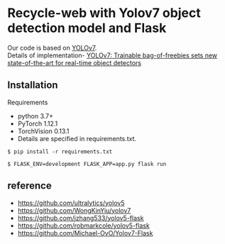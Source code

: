 # Recycle-web with Yolov7 object detection model and Flask
Our code is based on [YOLOv7](https://github.com/WongKinYiu/yolov7).  
Details of implementation- [YOLOv7: Trainable bag-of-freebies sets new state-of-the-art for real-time object detectors](https://arxiv.org/abs/2207.02696)



## Installation
Requirements
- python 3.7+
- PyTorch 1.12.1
- TorchVision 0.13.1
- Details are specified in requirements.txt.

`$ pip install -r requirements.txt`

`$ FLASK_ENV=development FLASK_APP=app.py flask run`


## reference
- https://github.com/ultralytics/yolov5
- https://github.com/WongKinYiu/yolov7
- https://github.com/jzhang533/yolov5-flask 
- https://github.com/robmarkcole/yolov5-flask
- https://github.com/Michael-OvO/Yolov7-Flask
